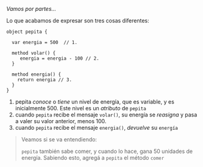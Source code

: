 _Vamos por partes..._

Lo que acabamos de expresar son tres cosas diferentes: 

```wollok
object pepita {

  var energia = 500  // 1. 
  
  method volar() {
     energia = energia - 100 // 2.
  }
  
  method energia() {
    return energia // 3.
  }
}
```

1. pepita _conoce_ o _tiene_ un nivel de energía, que es variable, y es inicialmente 500. Este nivel es un _atributo_ de `pepita`
2. cuando `pepita` recibe el mensaje `volar()`, su energía se _reasigna_ y pasa a valer su valor anterior, menos 100.  
3. cuando `pepita` recibe el mensaje `energia()`, _devuelve_ su `energía`


> Veamos si se va entendiendo: 
> 
> `pepita` también sabe comer, y cuando lo hace, gana 50 unidades de energía. Sabiendo esto, agregá 
> a `pepita` el método `comer` 
> 
